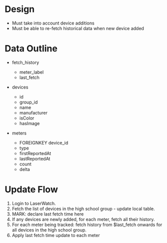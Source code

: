 # Design

- Must take into account device additions
- Must be able to re-fetch historical data when new device added

# Data Outline

- fetch_history

  - meter_label
  - last_fetch

- devices

  - id
  - group_id
  - name
  - manufacturer
  - isColor
  - hasImage

- meters
  - FOREIGNKEY device_id
  - type
  - firstReportedAt
  - lastReportedAt
  - count
  - delta

# Update Flow

1. Login to LaserWatch.
2. Fetch the list of devices in the high school group - update local table.
3. MARK: declare last fetch time here
4. If any devices are newly added, for each meter, fetch all their history.
5. For each meter being tracked: fetch history from \$last_fetch onwards for all devices in the high school group.
6. Apply last fetch time update to each meter
